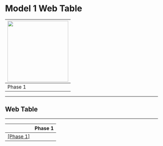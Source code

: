 # Model 1 Web Table #

|<img src="" width="200" height="200"> |
|---|
|Phase 1|

---
## Web Table ##
---
||Phase 1|
|---|---|
[[Phase 1]](./model1_phase_0.png)||
